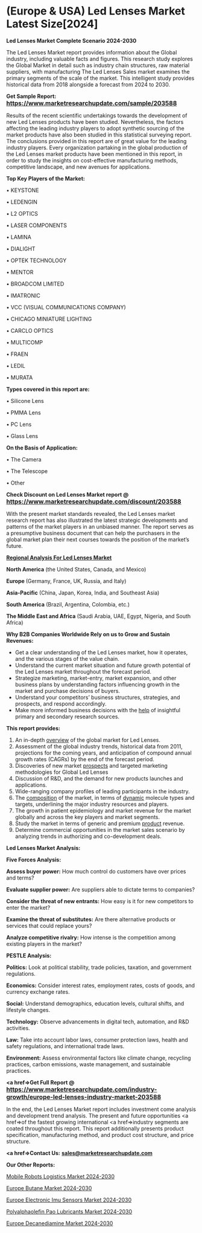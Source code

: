 # (Europe & USA) Led Lenses Market Latest Size[2024]

<strong>Led Lenses Market Complete Scenario 2024-2030</strong>

The Led Lenses Market report provides information about the Global industry, including valuable facts and figures. This research study explores the Global Market in detail such as industry chain structures, raw material suppliers, with manufacturing The Led Lenses Sales market examines the primary segments of the scale of the market. This intelligent study provides historical data from 2018 alongside a forecast from 2024 to 2030.

<strong>Get Sample Report: <a href=https://www.marketresearchupdate.com/sample/203588><font size=3 color=#0000ff>https://www.marketresearchupdate.com/sample/203588</font></a></strong>

Results of the recent scientific undertakings towards the development of new Led Lenses products have been studied. Nevertheless, the factors affecting the leading industry players to adopt synthetic sourcing of the market products have also been studied in this statistical surveying report. The conclusions provided in this report are of great value for the leading industry players. Every organization partaking in the global production of the Led Lenses market products have been mentioned in this report, in order to study the insights on cost-effective manufacturing methods, competitive landscape, and new avenues for applications.

<strong>Top Key Players of the Market:</strong>

• KEYSTONE

• LEDENGIN

• L2 OPTICS

• LASER COMPONENTS

• LAMINA

• DIALIGHT

• OPTEK TECHNOLOGY

• MENTOR

• BROADCOM LIMITED

• IMATRONIC

• VCC (VISUAL COMMUNICATIONS COMPANY)

• CHICAGO MINIATURE LIGHTING

• CARCLO OPTICS

• MULTICOMP

• FRAEN

• LEDIL

• MURATA

<strong>Types covered in this report are: </strong>

• Silicone Lens

• PMMA Lens

• PC Lens

• Glass Lens

<strong>On the Basis of Application:</strong>

• The Camera

• The Telescope

• Other

<strong>Check Discount on Led Lenses Market report @ <a href=https://www.marketresearchupdate.com/discount/203588><font size=3 color=#0000ff>https://www.marketresearchupdate.com/discount/203588</font></a></strong>

With the present market standards revealed, the Led Lenses market research report has also illustrated the latest strategic developments and patterns of the market players in an unbiased manner. The report serves as a presumptive business document that can help the purchasers in the global market plan their next courses towards the position of the market’s future.

<strong><u><b>Regional Analysis For Led Lenses Market</b></u></strong>

<strong><b>North America</b></strong> (the United States, Canada, and Mexico)

<strong><b>Europe </b></strong>(Germany, France, UK, Russia, and Italy)

<strong><b>Asia-Pacific</b></strong> (China, Japan, Korea, India, and Southeast Asia)

<strong><b>South America</b></strong> (Brazil, Argentina, Colombia, etc.)

<strong><b>The Middle East and Africa</b></strong> (Saudi Arabia, UAE, Egypt, Nigeria, and South Africa)

<strong>Why B2B Companies Worldwide Rely on us to Grow and Sustain Revenues:</strong>
<ul>
  <li>Get a clear understanding of the Led Lenses market, how it operates, and the various stages of the value chain.</li>
  <li>Understand the current market situation and future growth potential of the Led Lenses market throughout the forecast period.</li>
  <li>Strategize marketing, market-entry, market expansion, and other business plans by understanding factors influencing growth in the market and purchase decisions of buyers.</li>
  <li>Understand your competitors’ business structures, strategies, and prospects, and respond accordingly.</li>
  <li>Make more informed business decisions with the <a href=ASDF991299>help</a> of insightful primary and secondary research sources.</li>
</ul>
<strong>This report provides:</strong>
<ol>
  <li>An in-depth <a href=>overview</a> of the global market for Led Lenses.</li>
  <li>Assessment of the global industry trends, historical data from 2011, projections for the coming years, and anticipation of compound annual growth rates (CAGRs) by the end of the forecast period.</li>
  <li>Discoveries of new market <a href=>prospects</a> and targeted marketing methodologies for Global Led Lenses</li>
  <li>Discussion of R&amp;D, and the demand for new products launches and applications.</li>
  <li>Wide-ranging company profiles of leading participants in the industry.</li>
  <li>The <a href=ASDF881288>composition</a> of the market, in terms of <a href=>dynamic</a> molecule types and targets, underlining the major industry resources and players.</li>
  <li>The growth in patient epidemiology and market revenue for the market globally and across the key players and market segments.</li>
  <li>Study the market in terms of generic and premium <a href=>product</a> revenue.</li>
  <li>Determine commercial opportunities in the market sales scenario by analyzing trends in authorizing and co-development deals.</li>
</ol>

<strong>Led Lenses Market Analysis:</strong>

<strong>Five Forces Analysis:</strong>

<strong>Assess buyer power:</strong> How much control do customers have over prices and terms?

<strong>Evaluate supplier power:</strong> Are suppliers able to dictate terms to companies?

<strong>Consider the threat of new entrants:</strong> How easy is it for new competitors to enter the market?

<strong>Examine the threat of substitutes:</strong> Are there alternative products or services that could replace yours?

<strong>Analyze competitive rivalry:</strong> How intense is the competition among existing players in the market?

<strong>PESTLE Analysis:</strong>

<strong>Politics:</strong> Look at political stability, trade policies, taxation, and government regulations.

<strong>Economics:</strong> Consider interest rates, employment rates, costs of goods, and currency exchange rates.

<strong>Social:</strong> Understand demographics, education levels, cultural shifts, and lifestyle changes.

<strong>Technology:</strong> Observe advancements in digital tech, automation, and R&D activities.

<strong>Law:</strong> Take into account labor laws, consumer protection laws, health and safety regulations, and international trade laws.

<strong>Environment:</strong> Assess environmental factors like climate change, recycling practices, carbon emissions, waste management, and sustainable practices.

<strong><a href=>Get Full Report</a> @ <a href=https://www.marketresearchupdate.com/industry-growth/europe-led-lenses-industry-market-203588><font size=3 color=#0000ff>https://www.marketresearchupdate.com/industry-growth/europe-led-lenses-industry-market-203588</font></a></strong>

In the end, the Led Lenses Market report includes investment come analysis and development trend analysis. The present and future opportunities <a href=>of</a> the fastest growing international <a href=>industry</a> segments are coated throughout this report. This report additionally presents product specification, manufacturing method, and product cost structure, and price structure.

<strong><a href=><strong>Contact Us:</strong></a></strong>
<strong>sales@marketresearchupdate.com</strong>

<strong>Our Other Reports:</strong>

<a href=https://www.linkedin.com/pulse/mobile-robots-logistics-market-demand-future>Mobile Robots Logistics Market 2024-2030</a>

<a href=https://www.linkedin.com/pulse/europe-butane-market-size-economic-aspect-future-prospects>Europe Butane Market 2024-2030</a>

<a href=https://www.linkedin.com/pulse/europe-electronic-imu-sensors-market-challenges-opportunities>Europe Electronic Imu Sensors Market 2024-2030</a>

<a href=https://www.linkedin.com/pulse/polyalphaolefin-pao-lubricants-market-t2wuf/>Polyalphaolefin Pao Lubricants Market 2024-2030</a>

<a href=https://www.linkedin.com/pulse/europe-decanediamine-market-research-report-ujpsf/>Europe Decanediamine Market 2024-2030</a>

